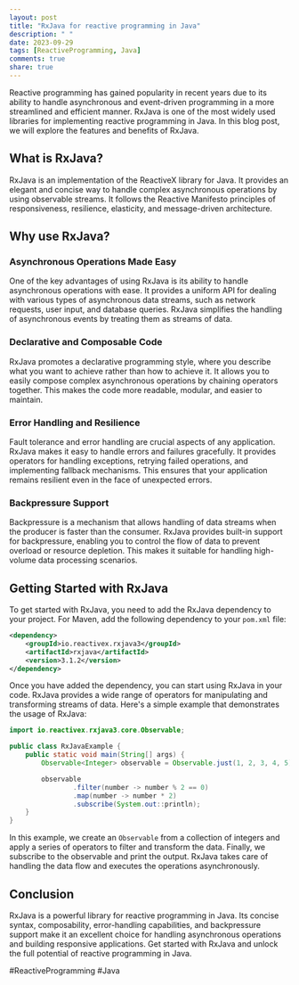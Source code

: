 ```yaml
---
layout: post
title: "RxJava for reactive programming in Java"
description: " "
date: 2023-09-29
tags: [ReactiveProgramming, Java]
comments: true
share: true
---
```


Reactive programming has gained popularity in recent years due to its ability to handle asynchronous and event-driven programming in a more streamlined and efficient manner. RxJava is one of the most widely used libraries for implementing reactive programming in Java. In this blog post, we will explore the features and benefits of RxJava.

## What is RxJava?

RxJava is an implementation of the ReactiveX library for Java. It provides an elegant and concise way to handle complex asynchronous operations by using observable streams. It follows the Reactive Manifesto principles of responsiveness, resilience, elasticity, and message-driven architecture.

## Why use RxJava?

### Asynchronous Operations Made Easy

One of the key advantages of using RxJava is its ability to handle asynchronous operations with ease. It provides a uniform API for dealing with various types of asynchronous data streams, such as network requests, user input, and database queries. RxJava simplifies the handling of asynchronous events by treating them as streams of data.

### Declarative and Composable Code

RxJava promotes a declarative programming style, where you describe what you want to achieve rather than how to achieve it. It allows you to easily compose complex asynchronous operations by chaining operators together. This makes the code more readable, modular, and easier to maintain.

### Error Handling and Resilience

Fault tolerance and error handling are crucial aspects of any application. RxJava makes it easy to handle errors and failures gracefully. It provides operators for handling exceptions, retrying failed operations, and implementing fallback mechanisms. This ensures that your application remains resilient even in the face of unexpected errors.

### Backpressure Support

Backpressure is a mechanism that allows handling of data streams when the producer is faster than the consumer. RxJava provides built-in support for backpressure, enabling you to control the flow of data to prevent overload or resource depletion. This makes it suitable for handling high-volume data processing scenarios.

## Getting Started with RxJava

To get started with RxJava, you need to add the RxJava dependency to your project. For Maven, add the following dependency to your `pom.xml` file:

```xml
<dependency>
    <groupId>io.reactivex.rxjava3</groupId>
    <artifactId>rxjava</artifactId>
    <version>3.1.2</version>
</dependency>
```

Once you have added the dependency, you can start using RxJava in your code. RxJava provides a wide range of operators for manipulating and transforming streams of data. Here's a simple example that demonstrates the usage of RxJava:

```java
import io.reactivex.rxjava3.core.Observable;

public class RxJavaExample {
    public static void main(String[] args) {
        Observable<Integer> observable = Observable.just(1, 2, 3, 4, 5);

        observable
                .filter(number -> number % 2 == 0)
                .map(number -> number * 2)
                .subscribe(System.out::println);
    }
}
```

In this example, we create an `Observable` from a collection of integers and apply a series of operators to filter and transform the data. Finally, we subscribe to the observable and print the output. RxJava takes care of handling the data flow and executes the operations asynchronously.

## Conclusion

RxJava is a powerful library for reactive programming in Java. Its concise syntax, composability, error-handling capabilities, and backpressure support make it an excellent choice for handling asynchronous operations and building responsive applications. Get started with RxJava and unlock the full potential of reactive programming in Java.

#ReactiveProgramming #Java